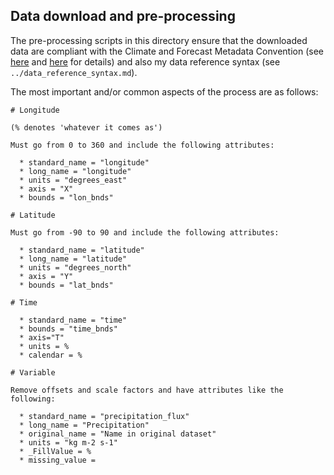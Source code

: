 ## Data download and pre-processing

The pre-processing scripts in this directory ensure that the downloaded data are 
compliant with the Climate and Forecast Metadata Convention 
(see [here](http://cf-pcmdi.llnl.gov/) and 
[here](http://badc.nerc.ac.uk/help/formats/netcdf/index_cf.html) for details) and also
my data reference syntax (see `../data_reference_syntax.md`).

The most important and/or common aspects of the process are as follows:

```
# Longitude

(% denotes 'whatever it comes as')

Must go from 0 to 360 and include the following attributes:  
 
  * standard_name = "longitude"  
  * long_name = "longitude"  
  * units = "degrees_east"  
  * axis = "X"  
  * bounds = "lon_bnds"  
 
# Latitude

Must go from -90 to 90 and include the following attributes:  

  * standard_name = "latitude"  
  * long_name = "latitude"  
  * units = "degrees_north"  
  * axis = "Y"  
  * bounds = "lat_bnds" 
 
# Time

  * standard_name = "time"  
  * bounds = "time_bnds"  
  * axis="T"  
  * units = %  
  * calendar = %  

# Variable

Remove offsets and scale factors and have attributes like the following:  

  * standard_name = "precipitation_flux"  
  * long_name = "Precipitation"  
  * original_name = "Name in original dataset"  
  * units = "kg m-2 s-1"  
  * _FillValue = %  
  * missing_value =   

```
